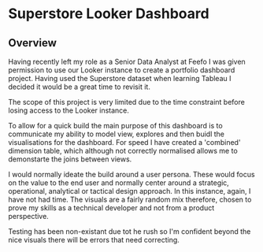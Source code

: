 # Superstore Looker Dashboard

## Overview

Having recently left my role as a Senior Data Analyst at Feefo I was given permission to use our Looker instance to create a portfolio dashboard project. Having used the Superstore dataset when learning Tableau I decided it would be a great time to revisit it.

The scope of this project is very limited due to the time constraint before losing access to the Looker instance. 

To allow for a quick build the main purpose of this dashboard is to communicate my ability to model view, explores and then buidl the visualisations for the dashboard. For speed I have created a 'combined' dimension table, which although not correctly normalised allows me to demonstarte the joins between views.

I would normally ideate the build around a user persona. These would focus on the value to the end user and normally center around a strategic, operational, analytical or tactical design approach. In this instance, again, I have not had time. The visuals are a fairly random mix therefore, chosen to prove my skills as a technical developer and not from a product perspective. 

Testing has been non-existant due tot he rush so I'm confident beyond the nice visuals there will be errors that need correcting. 







